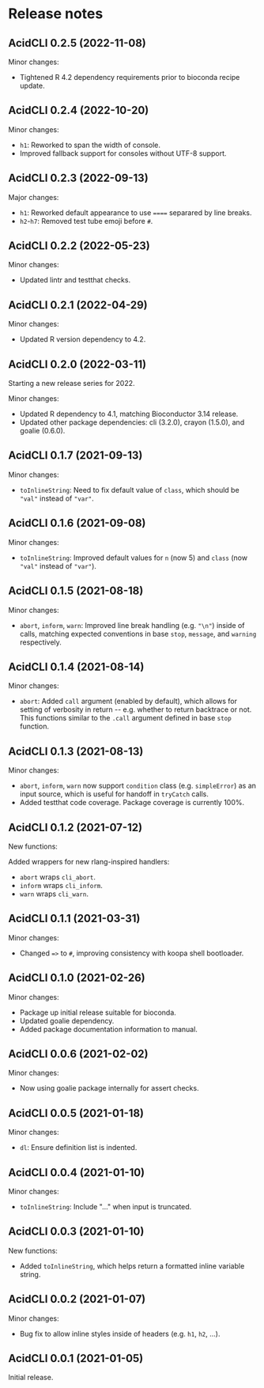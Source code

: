 # Release notes

## AcidCLI 0.2.5 (2022-11-08)

Minor changes:

- Tightened R 4.2 dependency requirements prior to bioconda recipe update.

## AcidCLI 0.2.4 (2022-10-20)

Minor changes:

- `h1`: Reworked to span the width of console.
- Improved fallback support for consoles without UTF-8 support.

## AcidCLI 0.2.3 (2022-09-13)

Major changes:

- `h1`: Reworked default appearance to use `====` separared by line breaks.
- `h2`-`h7`: Removed test tube emoji before `#`.

## AcidCLI 0.2.2 (2022-05-23)

Minor changes:

- Updated lintr and testthat checks.

## AcidCLI 0.2.1 (2022-04-29)

Minor changes:

- Updated R version dependency to 4.2.

## AcidCLI 0.2.0 (2022-03-11)

Starting a new release series for 2022.

Minor changes:

- Updated R dependency to 4.1, matching Bioconductor 3.14 release.
- Updated other package dependencies: cli (3.2.0), crayon (1.5.0), and
  goalie (0.6.0).

## AcidCLI 0.1.7 (2021-09-13)

Minor changes:

- `toInlineString`: Need to fix default value of `class`, which should be
  `"val"` instead of `"var"`.

## AcidCLI 0.1.6 (2021-09-08)

Minor changes:

- `toInlineString`: Improved default values for `n` (now 5) and `class`
  (now `"val"` instead of `"var"`).

## AcidCLI 0.1.5 (2021-08-18)

Minor changes:

- `abort`, `inform`, `warn`: Improved line break handling (e.g. `"\n"`) inside
  of calls, matching expected conventions in base `stop`, `message`, and
  `warning` respectively.

## AcidCLI 0.1.4 (2021-08-14)

Minor changes:

- `abort`: Added `call` argument (enabled by default), which allows for setting
  of verbosity in return -- e.g. whether to return backtrace or not. This
  functions similar to the `.call` argument defined in base `stop` function.

## AcidCLI 0.1.3 (2021-08-13)

Minor changes:

- `abort`, `inform`, `warn` now support `condition` class (e.g. `simpleError`)
  as an input source, which is useful for handoff in `tryCatch` calls.
- Added testthat code coverage. Package coverage is currently 100%.

## AcidCLI 0.1.2 (2021-07-12)

New functions:

Added wrappers for new rlang-inspired handlers:

- `abort` wraps `cli_abort`.
- `inform` wraps `cli_inform`.
- `warn` wraps `cli_warn`.

## AcidCLI 0.1.1 (2021-03-31)

Minor changes:

- Changed `=>` to `#`, improving consistency with koopa shell bootloader.

## AcidCLI 0.1.0 (2021-02-26)

Minor changes:

- Package up initial release suitable for bioconda.
- Updated goalie dependency.
- Added package documentation information to manual.

## AcidCLI 0.0.6 (2021-02-02)

Minor changes:

- Now using goalie package internally for assert checks.

## AcidCLI 0.0.5 (2021-01-18)

Minor changes:

- `dl`: Ensure definition list is indented.

## AcidCLI 0.0.4 (2021-01-10)

Minor changes:

- `toInlineString`: Include "..." when input is truncated.

## AcidCLI 0.0.3 (2021-01-10)

New functions:

- Added `toInlineString`, which helps return a formatted inline variable string.

## AcidCLI 0.0.2 (2021-01-07)

Minor changes:

- Bug fix to allow inline styles inside of headers (e.g. `h1`, `h2`, ...).

## AcidCLI 0.0.1 (2021-01-05)

Initial release.
